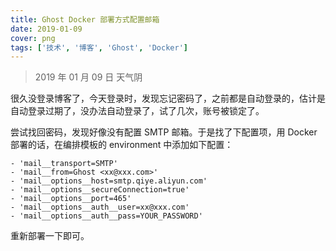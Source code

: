 ```yaml
---
title: Ghost Docker 部署方式配置邮箱
date: 2019-01-09
cover: png
tags: ['技术', '博客', 'Ghost', 'Docker']
---
```


> 2019 年 01 月 09 日 天气阴

很久没登录博客了，今天登录时，发现忘记密码了，之前都是自动登录的，估计是自动登录过期了，没办法自动登录了，试了几次，账号被锁定了。

尝试找回密码，发现好像没有配置 SMTP 邮箱。于是找了下配置项，用 Docker 部署的话，在编排模板的 environment 中添加如下配置：

```plain
- 'mail__transport=SMTP'
- 'mail__from=Ghost <xx@xxx.com>'
- 'mail__options__host=smtp.qiye.aliyun.com'
- 'mail__options__secureConnection=true'
- 'mail__options__port=465'
- 'mail__options__auth__user=xx@xxx.com'
- 'mail__options__auth__pass=YOUR_PASSWORD'
```

重新部署一下即可。
